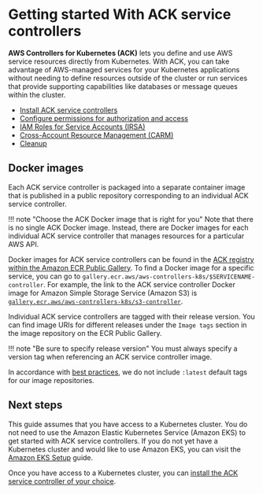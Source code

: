 # Getting started With ACK service controllers

**AWS Controllers for Kubernetes (ACK)** lets you define and use AWS service resources directly from Kubernetes. With ACK, you can take advantage of AWS-managed services for your Kubernetes applications without needing to define resources outside of the cluster or run services that provide supporting capabilities like databases or message queues within the cluster.

* [Install ACK service controllers][install]
* [Configure permissions for authorization and access][authorization]
* [IAM Roles for Service Accounts (IRSA)][irsa]
* [Cross-Account Resource Management (CARM)][carm]
* [Cleanup][cleanup]

## Docker images

Each ACK service controller is packaged into a separate container image that is published in a public repository corresponding to an individual ACK service controller.

!!! note "Choose the ACK Docker image that is right for you"
    Note that there is no single ACK Docker image. Instead, there are Docker
    images for each individual ACK service controller that manages resources
    for a particular AWS API.

Docker images for ACK service controllers can be found in the [ACK registry within the Amazon ECR Public Gallery][ack-ecr-gallery]. To find a Docker image for a specific service, you can go to `gallery.ecr.aws/aws-controllers-k8s/$SERVICENAME-controller`. For example, the link to the ACK service controller Docker image for Amazon Simple Storage Service (Amazon S3) is [`gallery.ecr.aws/aws-controllers-k8s/s3-controller`][s3-ecr-controller].

Individual ACK service controllers are tagged with their release version. You can find image URIs for different releases under the `Image tags` section in the image repository on the ECR Public Gallery.

!!! note "Be sure to specify release version"
    You must always specify a version tag when referencing an ACK service controller image.

In accordance with [best practices][no-latest-tag], we do not include `:latest` default tags for our image repositories.

## Next steps

This guide assumes that you have access to a Kubernetes cluster. You do not need to use the Amazon Elastic Kubernetes Service (Amazon EKS) to get started with ACK service controllers. If you do not yet have a Kubernetes cluster and would like to use Amazon EKS, you can visit the [Amazon EKS Setup][eks-setup] guide. 

Once you have access to a Kubernetes cluster, you can [install the ACK service controller of your choice][install]. 

[ack-ecr-gallery]: https://gallery.ecr.aws/aws-controllers-k8s
[s3-ecr-controller]: https://gallery.ecr.aws/aws-controllers-k8s/s3-controller
[no-latest-tag]: https://vsupalov.com/docker-latest-tag/
[install]: https://aws-controllers-k8s.github.io/community/user-docs/install/
[authorization]: https://aws-controllers-k8s.github.io/community/user-docs/authorization-and-access/
[irsa]: https://aws-controllers-k8s.github.io/community/user-docs/irsa/
[carm]: https://aws-controllers-k8s.github.io/community/user-docs/cross-account-resource-management/
[cleanup]: https://aws-controllers-k8s.github.io/community/user-docs/cleanup/
[eks-setup]: https://docs.aws.amazon.com/deep-learning-containers/latest/devguide/deep-learning-containers-eks-setup.html

